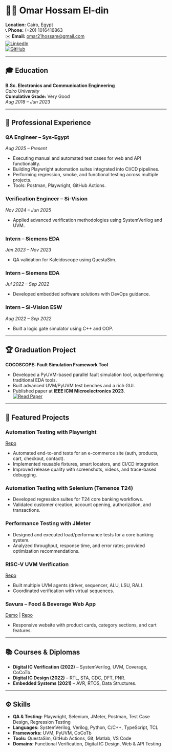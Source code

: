 # 🧑‍💻 Omar Hossam El-din  
**Location:** Cairo, Egypt  
📞 **Phone:** (+20) 1016416863  
✉️ **Email:** [omar21hossam@gmail.com](mailto:omar21hossam@gmail.com)  
[![LinkedIn](https://img.shields.io/badge/LinkedIn-Omar%20Hossam-blue?logo=linkedin)](https://linkedin.com/in/omar-hossam-el-din-20a734234)  
[![GitHub](https://img.shields.io/badge/GitHub-Omar%20Hossam-gray?logo=github)](https://github.com/omar21hossam)  

---

## 🎓 Education  
**B.Sc. Electronics and Communication Engineering**  
*Cairo University*  
**Cumulative Grade:** Very Good  
_Aug 2018 – Jun 2023_

---

## 💼 Professional Experience  

### **QA Engineer – Sys-Egypt**  
_Aug 2025 – Present_  
- Executing manual and automated test cases for web and API functionality.  
- Building Playwright automation suites integrated into CI/CD pipelines.  
- Performing regression, smoke, and functional testing across multiple projects.  
- Tools: Postman, Playwright, GitHub Actions.  

### **Verification Engineer – Si-Vision**  
_Nov 2024 – Jun 2025_  
- Applied advanced verification methodologies using SystemVerilog and UVM.  

### **Intern – Siemens EDA**  
_Jan 2023 – Nov 2023_  
- QA validation for Kaleidoscope using QuestaSim.  

### **Intern – Siemens EDA**  
_Jul 2022 – Sep 2022_  
- Developed embedded software solutions with DevOps guidance.  

### **Intern – Si-Vision ESW**  
_Aug 2022 – Sep 2022_  
- Built a logic gate simulator using C++ and OOP.  

---

## 🏆 Graduation Project  
**COCOSCOPE: Fault Simulation Framework Tool**  
- Developed a PyUVM-based parallel fault simulation tool, outperforming traditional EDA tools.  
- Built advanced UVM/PyUVM test benches and a rich GUI.  
- Published paper at **IEEE ICM Microelectronics 2023**.  
[![Read Paper](https://img.shields.io/badge/IEEE-Paper-blue)](https://ieeexplore.ieee.org/document/10378910)  

---

## 🔧 Featured Projects  

### **Automation Testing with Playwright**  
[Repo](https://github.com/omar21hossam/automation-testing-with-playwright)  
- Automated end-to-end tests for an e-commerce site (auth, products, cart, checkout, contact).  
- Implemented reusable fixtures, smart locators, and CI/CD integration.  
- Improved release quality with screenshots, videos, and trace-based debugging.  

### **Automation Testing with Selenium (Temenos T24)**  
- Developed regression suites for T24 core banking workflows.  
- Validated customer creation, account opening, authorization, and transactions.  

### **Performance Testing with JMeter**  
- Designed and executed load/performance tests for a core banking system.  
- Analyzed throughput, response time, and error rates; provided optimization recommendations.  

### **RISC-V UVM Verification**  
[Repo](https://github.com/omar21hossam/RISCV)  
- Built multiple UVM agents (driver, sequencer, ALU, LSU, RAL).  
- Coordinated verification with virtual sequences.  

### **Savura – Food & Beverage Web App**  
[Demo](https://omardemosite.netlify.app/) | [Repo](https://github.com/yourusername/savura)  
- Responsive website with product cards, category sections, and cart features.  

---

## 📚 Courses & Diplomas  
- **Digital IC Verification (2022)** – SystemVerilog, UVM, Coverage, CoCoTb.  
- **Digital IC Design (2022)** – RTL, STA, CDC, DFT, PNR.  
- **Embedded Systems (2021)** – AVR, RTOS, Data Structures.  

---

## ⚙️ Skills  
- **QA & Testing:** Playwright, Selenium, JMeter, Postman, Test Case Design, Regression Testing  
- **Languages:** SystemVerilog, Verilog, Python, C/C++, TypeScript, TCL  
- **Frameworks:** UVM, PyUVM, CoCoTb  
- **Tools:** QuestaSim, GitHub Actions, Git, Matlab, VS Code  
- **Domains:** Functional Verification, Digital IC Design, Web & API Testing  
